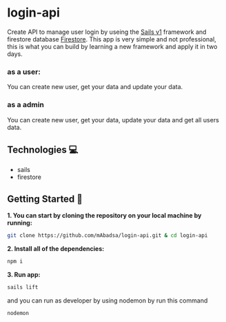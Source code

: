 # login-api

Create API to manage user login by useing the [Sails v1](https://sailsjs.com) framework and firestore database [Firestore](https://console.firebase.google.com/u/0/).
This app is very simple and not professional, this is what you can build by learning a new framework and apply it in two days.

### as a user:
You can create new user, get your data and update your data.

### as a admin
You can create new user, get your data, update your data and get all users data.

## Technologies :computer:
- sails
- firestore

## Getting Started 📣
**1. You can start by cloning the repository on your local machine by running:**

```sh
git clone https://github.com/mAbadsa/login-api.git & cd login-api
```

**2. Install all of the dependencies:**

```sh
npm i
```
**3. Run app:**
```sh
sails lift
```
and you can run as developer by using nodemon by run this command
```sh
nodemon
```

